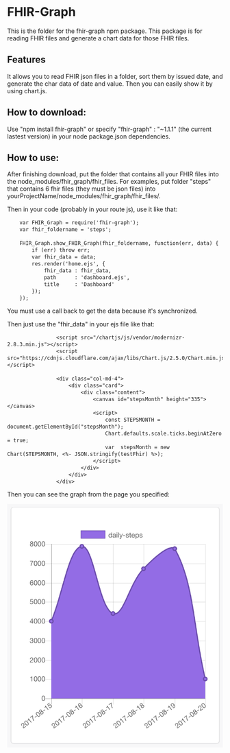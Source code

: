 # FHIR-Graph
This is the folder for the fhir-graph npm package. This package is for reading FHIR files and generate a chart data for those FHIR files.

## Features

It allows you to read FHIR json files in a folder, sort them by issued date, and generate the char data of date and value. Then you can easily show it by using chart.js.

## How to download:

Use "npm install fhir-graph" or specify "fhir-graph" : "~1.1.1" (the current lastest version) in your node package.json dependencies.


## How to use:

After finishing download, put the folder that contains all your FHIR files into the node_modules/fhir_graph/fhir_files. For examples, put folder "steps" that contains 6 fhir files (they must be json files) into yourProjectName/node_modules/fhir_graph/fhir_files/. 

Then in your code (probably in your route js), use it like that:



        var FHIR_Graph = require('fhir-graph');
        var fhir_foldername = 'steps';

        FHIR_Graph.show_FHIR_Graph(fhir_foldername, function(err, data) {
            if (err) throw err;
            var fhir_data = data;
            res.render('home.ejs', {
                fhir_data : fhir_data,
                path      : 'dashboard.ejs',
                title     : 'Dashboard'
            });
        });
        
        
        
        
You must use a call back to get the data because it's synchronized.

Then just use the "fhir_data" in your ejs file like that:





                    <script src="/chartjs/js/vendor/modernizr-2.8.3.min.js"></script>
                    <script src="https://cdnjs.cloudflare.com/ajax/libs/Chart.js/2.5.0/Chart.min.js"></script>

                    <div class="col-md-4">
                        <div class="card">
                            <div class="content">
                                <canvas id="stepsMonth" height="335"></canvas>
                                <script>
                                    const STEPSMONTH = document.getElementById("stepsMonth");
                                    Chart.defaults.scale.ticks.beginAtZero = true;
                                    var  stepsMonth = new Chart(STEPSMONTH, <%- JSON.stringify(testFhir) %>);
                                </script>
                            </div>
                        </div>
                    </div>
                    
                    
                               

Then you can see the graph from the page you specified:

![FHIR_Graph_Of_Steps](https://github.com/UndefinedZZK/FHIR-Graph/blob/master/generated_graph.png)
